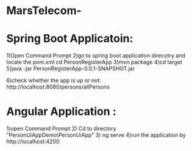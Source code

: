 # MarsTelecom-


Spring Boot Applicatoin:
=============================
1)Open Command Prompt
2)go to spring boot application direcotry and locate the pom.xml
	cd PersonRegisterApp
3)mvn package
4)cd target
5)java -jar PersonRegisterApp-0.0.1-SNAPSHOT.jar

6)check whether the app is up or not:
http://localhost:8080/persons/allPersons


Angular Application :
=============================
1)open Command Prompt
2) Cd to directory "PersonUiAppDemo\PersonUiApp"
3) ng serve
4)run the application by
http://localhost:4200
